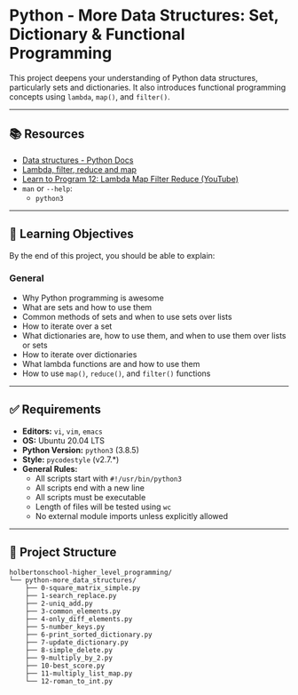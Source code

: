 # Python - More Data Structures: Set, Dictionary & Functional Programming

This project deepens your understanding of Python data structures, particularly sets and dictionaries. It also introduces functional programming concepts using `lambda`, `map()`, and `filter()`.

---

## 📚 Resources

- [Data structures - Python Docs](https://docs.python.org/3/tutorial/datastructures.html)
- [Lambda, filter, reduce and map](https://book.pythontips.com/en/latest/map_filter.html)
- [Learn to Program 12: Lambda Map Filter Reduce (YouTube)](https://www.youtube.com/watch?v=1yUn-yclxjU)
- `man` or `--help`:  
  - `python3`

---

## 🎯 Learning Objectives

By the end of this project, you should be able to explain:

### General
- Why Python programming is awesome  
- What are sets and how to use them  
- Common methods of sets and when to use sets over lists  
- How to iterate over a set  
- What dictionaries are, how to use them, and when to use them over lists or sets  
- How to iterate over dictionaries  
- What lambda functions are and how to use them  
- How to use `map()`, `reduce()`, and `filter()` functions  

---

## ✅ Requirements

- **Editors:** `vi`, `vim`, `emacs`
- **OS:** Ubuntu 20.04 LTS
- **Python Version:** `python3` (3.8.5)
- **Style:** `pycodestyle` (v2.7.\*)
- **General Rules:**
  - All scripts start with `#!/usr/bin/python3`
  - All scripts end with a new line
  - All scripts must be executable
  - Length of files will be tested using `wc`
  - No external module imports unless explicitly allowed

---

## 📂 Project Structure

```text
holbertonschool-higher_level_programming/
└── python-more_data_structures/
    ├── 0-square_matrix_simple.py
    ├── 1-search_replace.py
    ├── 2-uniq_add.py
    ├── 3-common_elements.py
    ├── 4-only_diff_elements.py
    ├── 5-number_keys.py
    ├── 6-print_sorted_dictionary.py
    ├── 7-update_dictionary.py
    ├── 8-simple_delete.py
    ├── 9-multiply_by_2.py
    ├── 10-best_score.py
    ├── 11-multiply_list_map.py
    └── 12-roman_to_int.py


